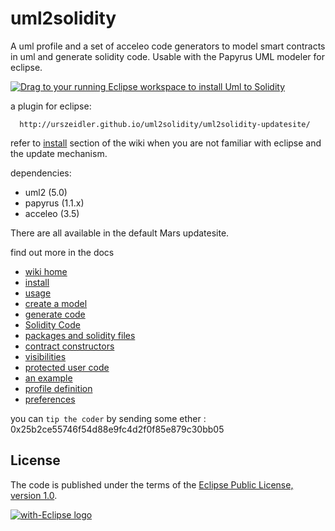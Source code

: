 # uml2solidity

A uml profile and a set of acceleo code generators to model smart contracts in uml and generate solidity code. Usable with the Papyrus UML modeler for eclipse.

<a href="http://marketplace.eclipse.org/marketplace-client-intro?mpc_install=2784342" class="drag" title="Drag to your running Eclipse workspace to install Uml to Solidity"><img class="img-responsive" src="https://marketplace.eclipse.org/sites/all/themes/solstice/public/images/marketplace/btn-install.png" alt="Drag to your running Eclipse workspace to install Uml to Solidity" /></a>

a plugin for eclipse: 

      http://urszeidler.github.io/uml2solidity/uml2solidity-updatesite/

refer to [install](https://github.com/UrsZeidler/uml2solidity/wiki#install) section of the wiki when you are not familiar with eclipse and the update mechanism.

dependencies:

* uml2 (5.0)
* papyrus (1.1.x)
* acceleo (3.5)

There are all available in the default Mars updatesite.

find out more in the docs

* [wiki home](https://github.com/UrsZeidler/uml2solidity/wiki)
 * [install](https://github.com/UrsZeidler/uml2solidity/wiki#install)
 * [usage](https://github.com/UrsZeidler/uml2solidity/wiki#usage)
 * [create a model](https://github.com/UrsZeidler/uml2solidity/wiki#create-a-model)
 * [generate code](https://github.com/UrsZeidler/uml2solidity/wiki#generate-code)
* [Solidity Code](https://github.com/UrsZeidler/uml2solidity/wiki/SolidityCode)
 * [packages and solidity files](https://github.com/UrsZeidler/uml2solidity/wiki/SolidityCode#packages-and-solidity-files)
 * [contract constructors](https://github.com/UrsZeidler/uml2solidity/wiki/SolidityCode#contract-constructors)
 * [visibilities](https://github.com/UrsZeidler/uml2solidity/wiki/SolidityCode#visibilities)
 * [protected user code](https://github.com/UrsZeidler/uml2solidity/wiki/SolidityCode#protected-user-code)
 * [an example](https://github.com/UrsZeidler/uml2solidity/wiki/SolidityCode#an-example)
* [profile definition](https://github.com/UrsZeidler/uml2solidity/wiki/Contracts)
* [preferences](https://github.com/UrsZeidler/uml2solidity/wiki/Preferences)


you can `tip the coder` by sending some ether : 0x25b2ce55746f54d88e9fc4d2f0f85e879c30bb05

 
 
 License
-------

The code is published under the terms of the [Eclipse Public License, version 1.0](http://www.eclipse.org/legal/epl-v10.html).
 
 
<a href="http://with-eclipse.github.io/" target="_blank">
<img alt="with-Eclipse logo" src="http://with-eclipse.github.io/with-eclipse-0.jpg" /></a>
